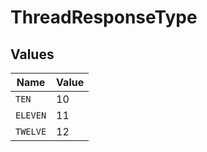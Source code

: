# ThreadResponseType


## Values

| Name     | Value    |
| -------- | -------- |
| `TEN`    | 10       |
| `ELEVEN` | 11       |
| `TWELVE` | 12       |